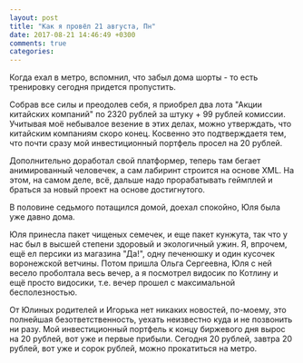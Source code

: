 ```yaml
---
layout: post
title: "Как я провёл 21 августа, Пн"
date: 2017-08-21 14:46:49 +0300
comments: true
categories: 
---
```

Когда ехал в метро, вспомнил, что забыл дома шорты - то есть тренировку сегодня придется пропустить.

Собрав все силы и преодолев себя, я приобрел два лота "Акции китайских компаний" по 2320 рублей за штуку + 99 рублей комиссии. Учитывая моё небывалое везение в этих делах, можно утверждать, что китайским компаниям скоро конец. Косвенно это подтверждаетя тем, что почти сразу мой инвестиционный портфель просел на 20 рублей. 

Дополнительно доработал свой платформер, теперь там бегает анимированный человечек, а сам лабиринт строится на основе XML. На этом, на самом деле, всё, дальше надо прорабатывать геймплей и браться за новый проект на основе достигнутого.

В половине седьмого потащился домой, доехал спокойно, Юля была уже давно дома.

Юля принесла пакет чищеных семечек, и еще пакет кунжута, так что у нас был в высшей степени здоровый и экологичный ужин. Я, впрочем, ещё ел персики из магазина "Да!", одну печенюшку и один кусочек воронежской ветчины. Потом пришла Ольга Сергеевна, Юля с ней весело проболтала весь вечер, а я посмотрел видосик по Котлину и ещё просто видосики, т.е. вечер прошел с максимальной бесполезностью.

От Юлиных родителей и Игорька нет никаких новостей, по-моему, это полнейшая безответственность, уехать неизвестно куда и не позвонить ни разу. Мой инвестиционный портфель к концу биржевого дня вырос на 20 рублей, вот уже и первые прибыли. Сегодня 20 рублей, завтра 20 рублей, вот уже и сорок рублей, можно прокатиться на метро.